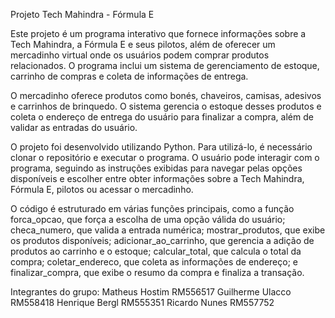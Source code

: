 Projeto Tech Mahindra - Fórmula E

Este projeto é um programa interativo que fornece informações sobre a Tech Mahindra, a Fórmula E e seus pilotos, além de oferecer um mercadinho virtual onde os usuários podem comprar produtos relacionados. O programa inclui um sistema de gerenciamento de estoque, carrinho de compras e coleta de informações de entrega.

O mercadinho oferece produtos como bonés, chaveiros, camisas, adesivos e carrinhos de brinquedo. O sistema gerencia o estoque desses produtos e coleta o endereço de entrega do usuário para finalizar a compra, além de validar as entradas do usuário.

O projeto foi desenvolvido utilizando Python. Para utilizá-lo, é necessário clonar o repositório e executar o programa. O usuário pode interagir com o programa, seguindo as instruções exibidas para navegar pelas opções disponíveis e escolher entre obter informações sobre a Tech Mahindra, Fórmula E, pilotos ou acessar o mercadinho.

O código é estruturado em várias funções principais, como a função forca_opcao, que força a escolha de uma opção válida do usuário; checa_numero, que valida a entrada numérica; mostrar_produtos, que exibe os produtos disponíveis; adicionar_ao_carrinho, que gerencia a adição de produtos ao carrinho e o estoque; calcular_total, que calcula o total da compra; coletar_endereco, que coleta as informações de endereço; e finalizar_compra, que exibe o resumo da compra e finaliza a transação.


Integrantes do grupo: 
Matheus Hostim RM556517 Guilherme Ulacco RM558418 Henrique Bergl RM555351 Ricardo Nunes RM557752
